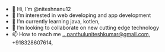 - 👋 Hi, I’m @niteshnanu12
- 👀 I’m interested in web developing and app development
- 🌱 I’m currently learning java, kotlen, 
- 💞️ I’m looking to collaborate on new cutting edge technology 
- 📫 How to reach me ...panthuluniteshkumar@gmail.com, +918328607614,

<!---
niteshnanu12/niteshnanu12 is a ✨ special ✨ repository because its `README.md` (this file) appears on your GitHub profile.
You can click the Preview link to take a look at your changes.
--->
